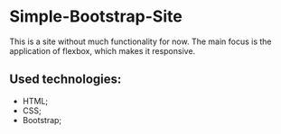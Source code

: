 # Simple-Bootstrap-Site

This is a site without much functionality for now. The main focus is the application of flexbox, which makes it responsive.

## Used technologies:

- HTML;
- CSS;
- Bootstrap;
